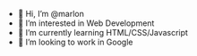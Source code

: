 - 👋 Hi, I’m @marlon
- 👀 I’m interested in Web Development
- 🌱 I’m currently learning HTML/CSS/Javascript
- 💞️ I’m looking to work in Google


<!---
marlon1412/marlon1412 is a ✨ special ✨ repository because its `README.md` (this file) appears on your GitHub profile.
You can click the Preview link to take a look at your changes.
--->

